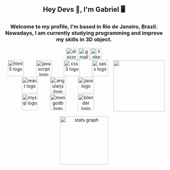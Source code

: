 <h2 align="center">Hey Devs 🍺, I'm Gabriel 🖥</h2>  <h3 align="center">Welcome to my profile, I'm based in Rio de Janeiro, Brazil. Nowadays, I am currently studying programming and improve my skills in 3D object.</h3>  <div align="center"> <a href="https://discordapp.com/users/2361" target="_blank"> <img src="https://img.shields.io/static/v1?message=Discord&logo=discord&label=&color=7289DA&logoColor=white&labelColor=&style=for-the-badge" height="35" alt="discord logo"  /> </a> <a href="gabrielbluetec@gmail.com" target="_blank"> <img src="https://img.shields.io/static/v1?message=Gmail&logo=gmail&label=&color=D14836&logoColor=white&labelColor=&style=for-the-badge" height="35" alt="gmail logo"  /> </a> <a href="https://www.linkedin.com/in/gabrielcampelo/" target="_blank"> <img src="https://img.shields.io/static/v1?message=LinkedIn&logo=linkedin&label=&color=0077B5&logoColor=white&labelColor=&style=for-the-badge" height="35" alt="linkedin logo"  /> </a> </div>  <img align="right" height="160" src="https://64.media.tumblr.com/81c6e399d78ac685398601c6ff24c7e1/c72125daa0f978be-61/s1280x1920/0732254d13c20ab6bc6a3f6ef5c50c1c5fb085c5.gifv"  />  <div align="center"> <img src="https://cdn.jsdelivr.net/gh/devicons/devicon/icons/html5/html5-original.svg" height="50" alt="html5 logo"  /> <img width="30" /> <img src="https://cdn.jsdelivr.net/gh/devicons/devicon/icons/javascript/javascript-original.svg" height="50" alt="javascript logo"  /> <img width="30" /> <img src="https://cdn.jsdelivr.net/gh/devicons/devicon/icons/css3/css3-original.svg" height="50" alt="css3 logo"  /> <img width="30" /> <img src="https://cdn.jsdelivr.net/gh/devicons/devicon/icons/sass/sass-original.svg" height="50" alt="sass logo"  /> <img width="30" /> <img src="https://cdn.jsdelivr.net/gh/devicons/devicon/icons/react/react-original.svg" height="50" alt="react logo"  /> <img width="30" /> <img src="https://cdn.jsdelivr.net/gh/devicons/devicon/icons/angularjs/angularjs-original.svg" height="50" alt="angularjs logo"  /> <img width="30" /> <img src="https://cdn.jsdelivr.net/gh/devicons/devicon/icons/java/java-original.svg" height="50" alt="java logo"  /> <img width="30" /> <img src="https://cdn.simpleicons.org/mysql/4479A1" height="50" alt="mysql logo"  /> <img width="30" /> <img src="https://cdn.simpleicons.org/mongodb/47A248" height="50" alt="mongodb logo"  /> <img width="30" /> <img src="https://cdn.jsdelivr.net/gh/devicons/devicon/icons/blender/blender-original.svg" height="50" alt="blender logo"  /> </div> <br>  <div align="center"> <img src="https://github-readme-stats.vercel.app/api?username=campelogabriel&hide_title=false&hide_rank=true&show_icons=true&include_all_commits=true&count_private=true&disable_animations=false&theme=dracula&locale=en&hide_border=false&order=1" height="150" alt="stats graph"  /> </div> 
